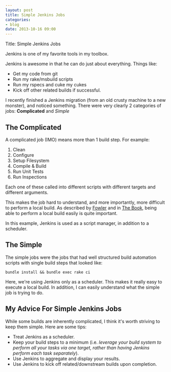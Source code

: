 ```yaml
---
layout: post
title: Simple Jenkins Jobs
categories:
- blog
date: 2013-10-16 09:00
---
```


Title: Simple Jenkins Jobs

Jenkins is one of my favorite tools in my toolbox.

Jenkins is awesome in that he can do just about everything.  Things like:

* Get my code from git
* Run my rake/msbuild scripts
* Run my rspecs and cuke my cukes
* Kick off other related builds if successful.

I recently finished a Jenkins migration (from an old crusty machine to a new monster), and noticed something.  There were very clearly 2 categories of jobs:  __Complicated__ and _Simple_

## The Complicated

A complicated job (IMO) means more than 1 build step.  For example:

1. Clean
1. Configure
1. Setup Filesystem
1. Compile & Build
1. Run Unit Tests
1. Run Inspections

Each one of these called into different scripts with different targets and different arguments.

This makes the job hard to understand, and more importantly, more difficult to perform a local build.  As described by [Fowler](http://www.martinfowler.com/articles/continuousIntegration.html) and in [The Book](http://www.amazon.com/Continuous-Integration-Improving-Software-Reducing/dp/0321336380/ref=sr_1_1?s=books&ie=UTF8&qid=1381927324&sr=1-1&keywords=continuous+integration), being able to perform a local build easily is quite important.

In this example, Jenkins is used as a script manager, in addition to a scheduler.

## The Simple

The simple jobs were the jobs that had well structured build automation scripts with single build steps that looked like:

`bundle install && bundle exec rake ci`

Here, we're using Jenkins only as a scheduler.  This makes it really easy to execute a local build.  In addition, I can easily understand what the simple job is trying to do.

## My Advice For Simple Jenkins Jobs

While some builds are inherently complicated, I think it's worth striving to keep them simple.  Here are some tips:

* Treat Jenkins as a scheduler.
* Keep your build steps to a minimum (i.e. _leverage your build system to perform all your tasks via one target, rather than having Jenkins perform each task separately_).
* Use Jenkins to aggregate and display your results.
* Use Jenkins to kick off related/downstream builds upon completion.
